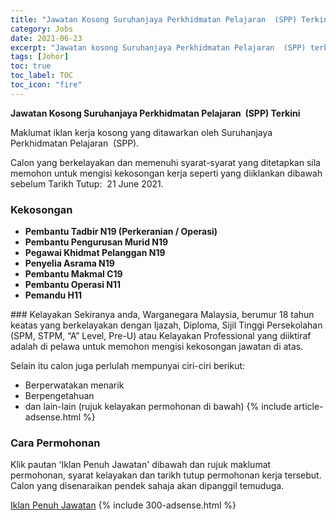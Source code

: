 ```yaml
---
title: "Jawatan Kosong Suruhanjaya Perkhidmatan Pelajaran  (SPP) Terkini" 
category: Jobs 
date: 2021-06-23 
excerpt: "Jawatan kosong Suruhanjaya Perkhidmatan Pelajaran  (SPP) terkini untuk kekosongan Pembantu Tadbir N19 (Perkeranian / Operasi),Pembantu Pengurusan Murid N19,Pegawai Khidmat Pelanggan N19,Penyelia Asrama N19,Pembantu Makmal C19,Pembantu Operasi N11,Pemandu H11" 
tags: [Johor] 
toc: true 
toc_label: TOC 
toc_icon: "fire" 
--- 
```


**Jawatan Kosong Suruhanjaya Perkhidmatan Pelajaran  (SPP) Terkini**

Maklumat iklan kerja kosong yang ditawarkan oleh Suruhanjaya Perkhidmatan Pelajaran  (SPP). 

Calon yang berkelayakan dan memenuhi syarat-syarat yang ditetapkan sila memohon untuk mengisi kekosongan kerja seperti yang diiklankan dibawah sebelum Tarikh Tutup:  21 June 2021. 
### Kekosongan 
<ul>
<li><b>Pembantu Tadbir N19 (Perkeranian / Operasi)</b></li>
<li><strong>Pembantu Pengurusan Murid N19</strong></li>
<li><strong>Pegawai Khidmat Pelanggan N19</strong></li>
<li><strong>Penyelia Asrama N19</strong></li>
<li><strong>Pembantu Makmal C19</strong></li>
<li><strong>Pembantu Operasi N11</strong></li>
<li><strong>Pemandu H11&#160;</strong></li>
</ul> 
### Kelayakan 
Sekiranya anda, Warganegara Malaysia, berumur 18 tahun keatas yang berkelayakan dengan Ijazah, Diploma, Sijil Tinggi Persekolahan (SPM, STPM, “A” Level, Pre-U) atau Kelayakan Professional yang diiktiraf adalah di pelawa untuk memohon mengisi kekosongan jawatan di atas.

Selain itu calon juga perlulah mempunyai ciri-ciri berikut:
- Berperwatakan menarik
- Berpengetahuan
- dan lain-lain (rujuk kelayakan permohonan di bawah) 
{% include article-adsense.html %} 
### Cara Permohonan 
Klik pautan 'Iklan Penuh Jawatan' dibawah dan rujuk maklumat permohonan, syarat kelayakan dan tarikh tutup permohonan kerja tersebut.
Calon yang disenaraikan pendek sahaja akan dipanggil temuduga.

<a href="https://myspp.spp.gov.my/myspp/login.jsp" class="btn btn--info" target="_blank" rel="nofollow noopenner">Iklan Penuh Jawatan</a> 
{% include 300-adsense.html %} 